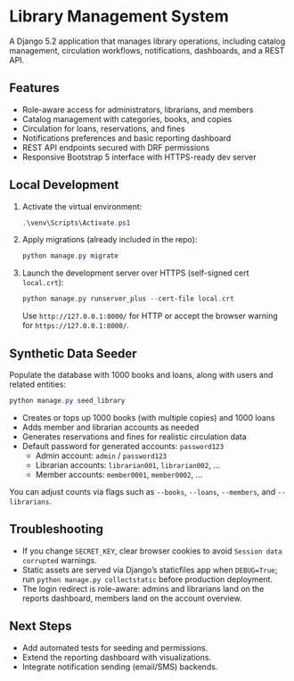 # Library Management System

A Django 5.2 application that manages library operations, including catalog management, circulation workflows, notifications, dashboards, and a REST API.

## Features

- Role-aware access for administrators, librarians, and members
- Catalog management with categories, books, and copies
- Circulation for loans, reservations, and fines
- Notifications preferences and basic reporting dashboard
- REST API endpoints secured with DRF permissions
- Responsive Bootstrap 5 interface with HTTPS-ready dev server

## Local Development

1. Activate the virtual environment:
   ```powershell
   .\venv\Scripts\Activate.ps1
   ```
2. Apply migrations (already included in the repo):
   ```powershell
   python manage.py migrate
   ```
3. Launch the development server over HTTPS (self-signed cert `local.crt`):
   ```powershell
   python manage.py runserver_plus --cert-file local.crt
   ```
   Use `http://127.0.0.1:8000/` for HTTP or accept the browser warning for `https://127.0.0.1:8000/`.

## Synthetic Data Seeder

Populate the database with 1000 books and loans, along with users and related entities:

```powershell
python manage.py seed_library
```

- Creates or tops up 1000 books (with multiple copies) and 1000 loans
- Adds member and librarian accounts as needed
- Generates reservations and fines for realistic circulation data
- Default password for generated accounts: `password123`
  - Admin account: `admin` / `password123`
  - Librarian accounts: `librarian001`, `librarian002`, ...
  - Member accounts: `member0001`, `member0002`, ...

You can adjust counts via flags such as `--books`, `--loans`, `--members`, and `--librarians`.

## Troubleshooting

- If you change `SECRET_KEY`, clear browser cookies to avoid `Session data corrupted` warnings.
- Static assets are served via Django’s staticfiles app when `DEBUG=True`; run `python manage.py collectstatic` before production deployment.
- The login redirect is role-aware: admins and librarians land on the reports dashboard, members land on the account overview.

## Next Steps

- Add automated tests for seeding and permissions.
- Extend the reporting dashboard with visualizations.
- Integrate notification sending (email/SMS) backends.
